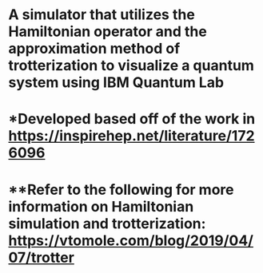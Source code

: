 # A simulator that utilizes the Hamiltonian operator and the approximation method of trotterization to visualize a quantum system using IBM Quantum Lab
# *Developed based off of the work in https://inspirehep.net/literature/1726096
# **Refer to the following for more information on Hamiltonian simulation and trotterization: https://vtomole.com/blog/2019/04/07/trotter

